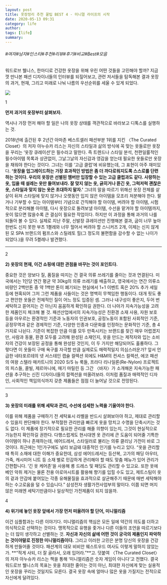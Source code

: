 ```yaml
---
layout: post
title: 옷장정리 추천 꿀팁 BEST 4 - 미니멀 라이프의 시작
date: 2020-05-13 09:31
category: life
author: 
tags: [life]
summary: 
---
```


###### #여자#남자#인스타#추천#리뷰#후기#비교#Best#모음

워드로브 웰니스, 한마디로 건강한 옷장을 위해 우린 어떤 것들을 고민해야 할까? 지금껏 만나본 패션 디자이너들의 인터뷰를 되짚어보고, 관련 저서들을 탐독해본 결과 옷장의 과거, 현재, 그리고 미래로 나눠 나름의 우선순위를 세울 수 있게 되었다.

[![](https://img1.daumcdn.net/thumb/R720x0/?fname=https%3A%2F%2Ft1.daumcdn.net%2Fliveboard%2Fbazaarkorea%2F874e5146cd4348458f00b69badafaca6.JPG)](https://www.harpersbazaar.co.kr/article/45377?utm_source=1boon&utm_medium=referral&utm_campaign=promo_sustainable)

1

**먼저 과거의 옷장부터 살펴보자.**

역시나 가장 먼저 해야 할 일은 나의 옷장 상태를 객관적으로 바라보고 디톡스를 실행하는 것.

  

2018년에 출간된 후 2년간 아마존 베스트셀러 패션부분 1위를 지킨 〈The Curated Closet〉의 저자 아누슈카 리스는 자신의 스타일과 삶의 방식에 꼭 맞는 옷들로만 옷장을 꾸리는 ‘옷장 큐레이션’은 필수라고 말한다. 즉 트렌드나 스타일 분석, 천편일률적인 필수아이템 목록과 상관없이, 그날그날의 자신감과 영감을 얻는데 필요한 옷들로만 옷장을 채워야 한다는 것이다. 그녀는 이를 ‘고급 클럽’에 비유했는데, 그 표현이 아주 재미있다.  **‘옷장을 업그레이드하는 가장 효과적인 방법은 좀 더 까다로워지도록 스스로를 단련하는 것이다. 우리의 옷장은 선별된 멤버만 입장할 수 있는 고급 클럽과도 같다. 사랑하는 옷, 입을 때 설레는 옷만 들여보내라. 잘 맞지 않는 옷, 긁히거나 뜯긴 옷, 그럭저럭 괜찮은 옷, 스타일과 맞지 않는 옷은 초대하지 말자.’**  그녀의 말을 따르기 위해선 옷장 전체를 샅샅이 뒤져 스타일에 맞지 않거나 오랫동안 입지 않은 아이템을 모조리 처분해야 한다. 팔거나 기부할 수 있는 아이템부터 기념으로 간직해야 할 아이템, 버려야 할 아이템, 시험적으로 분리해볼 아이템, 다시 옷장으로 돌려보낼 아이템, 수선을 맡겨야 할 아이템까지, 옷이 많으면 많을수록 큰 결심이 필요한 작업이다. 하지만 이 과정을 통해 과거의 나를 되돌아 볼 수 있다. 실제로 지난 주말, 신발장 큐레이션만 진행해본 결과, 굽이 너무 높아 한번도 신지 못한 부츠 1켤레와 너무 헐어서 버려야 할 스니커즈 2개, 이제는 신지 않게 된 모 SPA 브랜드의 펌프스와 스틸레토 힐(그 정도의 불편함을 감수할 수 없는 나이가 되었다.)을 무려 5켤레나 발견했다.

----------

2

**2) 옷장의 현재, 이건 쇼핑에 대한 관점을 바꾸는 것이 포인트다.**

중요한 것은 양보다 질, 품질을 따지는 건 결국 의류 쓰레기를 줄이는 것과 연결된다. 미국에서는 1인당 연간 평균 약 30kg의 의류 쓰레기를 배출하고, 영국에서는 연간 의류소비량인 2백만톤 중 약 1백만 톤이 폐기되는 현실에서 1+1 이벤트 혹은 20% 추가 세일 등에 현혹되어 그저 그런 제품을 사들이는 것은 명백히 무책임한 행동이다. 대개 핏도 좋고 편안한 옷들은 전체적인 질이 어느 정도 입증된 셈. 그러나 내구성이 좋은지, 두어 번 세탁하고 뜯어지는 건 아닌지 꼼꼼하게 확인하길 권한다. 더 나아가 지속가능성을 고려한 제품인지 체크해 볼 것. 패션산업에서의 지속가능성은 친환경 소재 사용, 자원 보호 등을 아우르는 환경적인 기준과 노동자의 인권보호, 공정노동이 포함된 사회적인 기준, 공정무역과 같은 경제적인 기준, 다양한 인종과 다문화를 인정하는 문화적인 기준, 총 4가지로 나뉜다. 기준이 복잡한 만큼 이를 모두 만족시키는 브랜드를 찾긴 매우 어렵겠지만, 사람과 동물, 환경 모두를 고려해 완성된 소재인지, 옷을 만드는 제작자와 입는 소비자의 건강이 보장된 공정을 통해 완성된 것인지, 이 두 가지만 해당되어도 훌륭하다. 그렇다면 이 옷들이 구매 욕구를 자극할 만큼 실제로도 매력적일지 의심스러운가? 앞서 언급한 네타포르테의 넷 서스테인 캡슐 컬렉션 외에도 H&M의 컨셔스 컬렉션, 에코 패션의 여왕 스텔라 매카트니의 2020 S/S 뉴 룩들, 프라다 리나일론(Re-Nylon) 프로젝트의 피스들, 콜빌, 제르마니에, 매기 마릴린 등 그간 〈바자〉가 소개해온 지속가능한 패션을 추구하는 신진 디자이너들의 컬렉션을 떠올려보라. 이처럼 품질과 매력적인 디자인, 사회적인 책임의식까지 갖춘 제품들은 점점 더 늘어날 것으로 전망된다.

----------

3

**3) 옷장의 미래를 위해 세탁과 관리, 수선에 섬세한 노력을 기울여야 한다.**

이를 위해 제품을 구매하기 전 세탁표시 라벨을 반드시 살펴보아야 하고, 제대로 관리할 수 있을지 판단해야 한다. 부적절한 관리만큼 빠르게 옷을 망치고 수명을 단축시키는 것도 없다. 이 제품에 장기적으로 필요한 관리를 해줄 의향이 있는지, 그것이 현실적으로 가능한지 확인하길 권한다. 다행스럽게도 현시대엔 옷 관리에 큰 도움이 되어줄 기특한 아이템이 하나 존재하는데, 에어드레서, 스타일러로 불리는 의류 클리닝 가전이 바로 그것이다. 최근에는 1인가구에도 널리 보급돼 대중적인 인기를 누리고 있다. “옷을 관리할 때 특히 소재에 대한 이해가 중요한데, 삼성 에어드레서는 등산복, 고가의 패딩 아우터, 가죽, 캐시미어 니트 등 소재 별로 민감하게 관리해야 할 때도 맞춤 메뉴가 있어 관리가 간편합니다. ‘긴 옷 케어존’을 사용해 롱 드레스 및 패딩도 관리할 수 있고요. 또한 옷에 베인 악취 제거는 물론 전용 아로마시트를 활용해 향기를 입힐 수도 있고, 제트스팀이 옷의 겉과 안감에 붙어있는 각종 유해물질을 효과적으로 살균해주기 때문에 매번 세탁해야 하는 수고로움을 덜 수 있습니다.” 삼성전자 생활가전사업부의 말이다. 이쯤 되면 머지 않은 미래엔 세탁기만큼이나 일상적인 가전제품이 되지 않을까.

4

**4) 위기에 놓인 옷장 앞에서 가장 먼저 떠올려야 할 단어, 미니멀리즘**

이건 심플함과는 다른 이야기다. 미니멀리즘의 핵심은 모든 일에 약간의 의도를 더하고 의식적으로 선택하는 것이다. 맹목적으로 유행을 좇거나 다른 이들의 조언을 따르기보다는 더 많이 생각하고 선별하는 것.  **자신과 자신의 삶에 어떤 것이 궁극의 제품인지 파악하는 것이야말로 진정한 미니멀리즘이다.**  그리고 이러한 고민은 분명 당신의 옷장을 건강하게 만들어줄 것이다. 패션계의 대모 비비안 웨스트우드 여사도 이렇게 말하지 않았는가.  **“적게 사되, 더 잘 골라서, 오래 입어라.”**고. 덧붙여 〈The Curated Closet〉의 저자 아누슈카 리스는 책을 통해 ‘미니멀리즘은 숫자 게임이 아니다’고 전했다. 결국 워드로브 웰니스의 목표는 옷을 최대한 줄이는 것이 아닌, 최대한 자신에게 맞는 실용적인 옷장을 꾸리는 것일지도 모른다. 결국 옷장 속에 얼마나 많은 옷을 가질지는 전적으로 자신에게 달려있다.